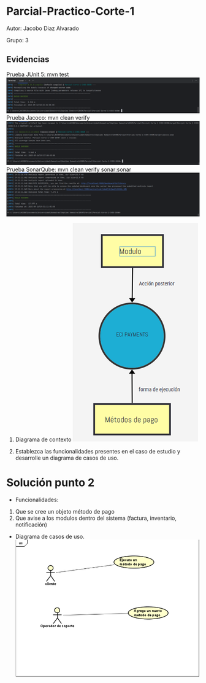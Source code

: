 # Parcial-Practico-Corte-1

Autor: Jacobo Diaz Alvarado

Grupo: 3
## Evidencias

Prueba JUnit 5: mvn test
![Captura de pantalla 2025-09-16 184555.png](docs/imagenes/Captura%20de%20pantalla%202025-09-16%20184555.png)
Prueba Jacoco: mvn clean verify
![Captura de pantalla 2025-09-16 195717.png](docs/imagenes/Captura%20de%20pantalla%202025-09-16%20195717.png)
Prueba SonarQube: mvn clean verify sonar:sonar
![Captura de pantalla 2025-09-16 195210.png](docs/imagenes/Captura%20de%20pantalla%202025-09-16%20195210.png)


1. Diagrama de contexto
![Captura de pantalla 2025-09-18 164915.png](docs/imagenes/Captura%20de%20pantalla%202025-09-18%20164915.png)

2. Establezca las funcionalidades presentes en el caso de estudio y desarrolle
   un diagrama de casos de uso.

# Solución punto 2

- Funcionalidades:
1. Que se cree un objeto método de pago
2. Que avise a los modulos dentro del sistema (factura, inventario, notificación)

- Diagrama de casos de uso.
![Captura de pantalla 2025-09-18 142639.png](docs/imagenes/Captura%20de%20pantalla%202025-09-18%20142639.png)

